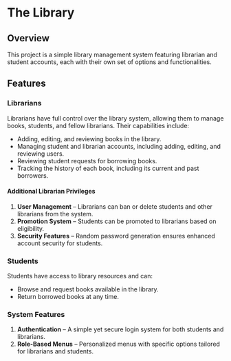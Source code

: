 # The Library

## Overview
This project is a simple library management system featuring librarian and student accounts, each with their own set of options and functionalities.

## Features

### Librarians
Librarians have full control over the library system, allowing them to manage books, students, and fellow librarians. Their capabilities include:
- Adding, editing, and reviewing books in the library.
- Managing student and librarian accounts, including adding, editing, and reviewing users.
- Reviewing student requests for borrowing books.
- Tracking the history of each book, including its current and past borrowers.

#### Additional Librarian Privileges
1. **User Management** – Librarians can ban or delete students and other librarians from the system.
2. **Promotion System** – Students can be promoted to librarians based on eligibility.
3. **Security Features** – Random password generation ensures enhanced account security for students.

### Students
Students have access to library resources and can:
- Browse and request books available in the library.
- Return borrowed books at any time.

### System Features
1. **Authentication** – A simple yet secure login system for both students and librarians.
2. **Role-Based Menus** – Personalized menus with specific options tailored for librarians and students.
